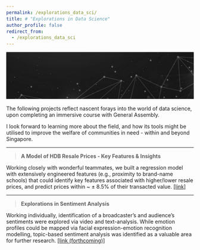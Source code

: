 ```yaml
---
permalink: /explorations_data_sci/
title: # "Explorations in Data Science"
author_profile: false
redirect_from:
  - /explorations_data_sci
---
```


![Banner](/images/explorations-in-data-sci_banner.jpg)

The following projects reflect nascent forays into the world of data science, upon completing an immersive course with General Assembly. 

I look forward to learning more about the field, and how its tools might be utilised to improve the welfare of communities in need - within and beyond Singapore.

---

> <b>A Model of HDB Resale Prices - Key Features & Insights</b>

Working closely with wonderful teammates, we built a regression model with extensively engineered features (e.g., proximity to brand-name schools) that could identify key features associated with higher/lower resale prices, and predict prices within ~ ± 8.5% of their transacted value. [[link]](https://github.com/joellimze/1_A-Model-of-HDB-Resale-Prices---Key-Features-Insights.git)

---

> <b>Explorations in Sentiment Analysis</b>

Working individually, identification of a broadcaster’s and audience’s sentiments were explored via video and text-analysis. While emotion profiles could be mapped via facial expression-emotion recognition modelling, topic-based sentiment analysis was identified as a valuable area for further research. [[link (forthcoming)]](-)